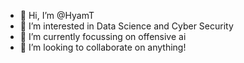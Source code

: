 - 👋 Hi, I’m @HyamT
- 👀 I’m interested in Data Science and Cyber Security
- 🌱 I’m currently focussing on offensive ai 
- 💞️ I’m looking to collaborate on anything!

<!---
HyamT/HyamT is a ✨ special ✨ repository because its `README.md` (this file) appears on your GitHub profile.
You can click the Preview link to take a look at your changes.
--->
